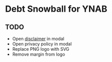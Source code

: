 # Debt Snowball for YNAB

## TODO

* Open [disclaimer](https://termsfeed.com/disclaimer/48c432a2a26a9407e90fa494a0443bde) in modal
* Open privacy policy in modal
* Replace PNG logo with SVG
* Remove margin from logo

